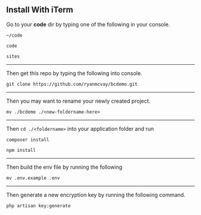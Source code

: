 ## Install With iTerm

Go to your **code** dir by typing one of the following in your console.
```
~/code
```
```
code
```
```
sites
```

---
Then get this repo by typing the following into console.
```
git clone https://github.com/ryanmcvay/bcdemo.git
```

---
Then you may want to rename your newly created project.
```
mv ./bcdemo ./<new-foldername-here>
```

---
Then `cd ./<foldername>` into your application folder and run
```
composer install
```

```
npm install
```

---
Then build the env file by running the following
```
mv .env.example .env
```

---
Then generate a new encryption key by running the following command.
```
php artisan key:generate
```